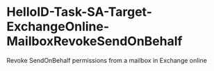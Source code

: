 # HelloID-Task-SA-Target-ExchangeOnline-MailboxRevokeSendOnBehalf
Revoke SendOnBehalf permissions from a mailbox in Exchange online
